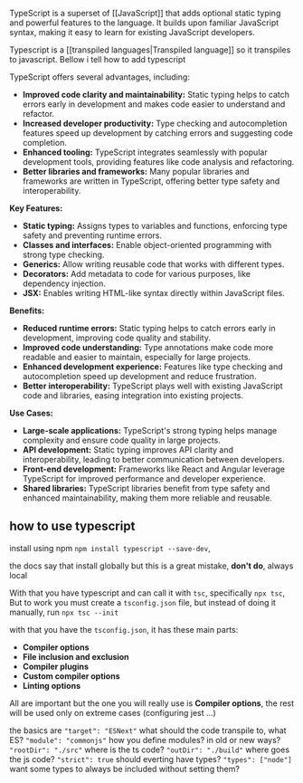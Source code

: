 TypeScript is a superset of [[JavaScript]] that adds optional static typing and powerful features to the language. It builds upon familiar JavaScript syntax, making it easy to learn for existing JavaScript developers.

Typescript is a [[transpiled languages|Transpiled language]] so it transpiles to javascript. Bellow i tell how to add typescript

TypeScript offers several advantages, including:

- **Improved code clarity and maintainability:** Static typing helps to catch errors early in development and makes code easier to understand and refactor.
- **Increased developer productivity:** Type checking and autocompletion features speed up development by catching errors and suggesting code completion.
- **Enhanced tooling:** TypeScript integrates seamlessly with popular development tools, providing features like code analysis and refactoring.
- **Better libraries and frameworks:** Many popular libraries and frameworks are written in TypeScript, offering better type safety and interoperability.

**Key Features:**

- **Static typing:** Assigns types to variables and functions, enforcing type safety and preventing runtime errors.
- **Classes and interfaces:** Enable object-oriented programming with strong type checking.
- **Generics:** Allow writing reusable code that works with different types.
- **Decorators:** Add metadata to code for various purposes, like dependency injection.
- **JSX:** Enables writing HTML-like syntax directly within JavaScript files.

**Benefits:**

- **Reduced runtime errors:** Static typing helps to catch errors early in development, improving code quality and stability.
- **Improved code understanding:** Type annotations make code more readable and easier to maintain, especially for large projects.
- **Enhanced development experience:** Features like type checking and autocompletion speed up development and reduce frustration.
- **Better interoperability:** TypeScript plays well with existing JavaScript code and libraries, easing integration into existing projects.

**Use Cases:**

- **Large-scale applications:** TypeScript's strong typing helps manage complexity and ensure code quality in large projects.
- **API development:** Static typing improves API clarity and interoperability, leading to better communication between developers.
- **Front-end development:** Frameworks like React and Angular leverage TypeScript for improved performance and developer experience.
- **Shared libraries:** TypeScript libraries benefit from type safety and enhanced maintainability, making them more reliable and reusable.

## how to use typescript

install using npm `npm install typescript --save-dev`, 

the docs say that install globally but this is a great mistake, **don't do**, always local

With that you have typescript and can call it with `tsc`, specifically `npx tsc`, But to work you must create a `tsconfig.json` file, but instead of doing it manually, run `npx tsc --init`

with that you have the `tsconfig.json`, it has these main parts:
- **Compiler options**
- **File inclusion and exclusion**
- **Compiler plugins**
- **Custom compiler options**
- **Linting options**

All are important but the one you will really use is **Compiler options**, the rest will be used only on extreme cases (configuring jest ...)

the basics are
`"target": "ESNext"` what should the code transpile to, what ES?
`"module": "commonjs"` how you define modules? in old or new ways?
`"rootDir": "./src"` where is the ts code?
`"outDir": "./build"` where goes the js code?
`"strict": true` should everting have types?
`"types": ["node"]` want some types to always be included without setting them?
